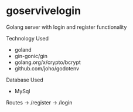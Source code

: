 # goservivelogin
Golang server with login and register functionality

Technology Used
- goland
- gin-gonic/gin
- golang.org/x/crypto/bcrypt
- github.com/joho/godotenv

Database Used 
- MySql

Routes
-> /register
-> /login
